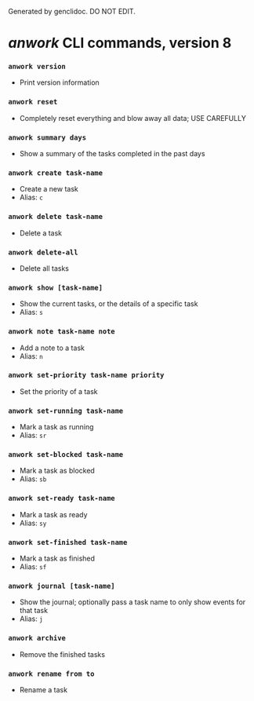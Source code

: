 Generated by genclidoc. DO NOT EDIT.

# _anwork_ CLI commands, version 8

### `anwork version`
* Print version information
### `anwork reset`
* Completely reset everything and blow away all data; USE CAREFULLY
### `anwork summary days`
* Show a summary of the tasks completed in the past days
### `anwork create task-name`
* Create a new task
* Alias: `c`
### `anwork delete task-name`
* Delete a task
### `anwork delete-all`
* Delete all tasks
### `anwork show [task-name]`
* Show the current tasks, or the details of a specific task
* Alias: `s`
### `anwork note task-name note`
* Add a note to a task
* Alias: `n`
### `anwork set-priority task-name priority`
* Set the priority of a task
### `anwork set-running task-name`
* Mark a task as running
* Alias: `sr`
### `anwork set-blocked task-name`
* Mark a task as blocked
* Alias: `sb`
### `anwork set-ready task-name`
* Mark a task as ready
* Alias: `sy`
### `anwork set-finished task-name`
* Mark a task as finished
* Alias: `sf`
### `anwork journal [task-name]`
* Show the journal; optionally pass a task name to only show events for that task
* Alias: `j`
### `anwork archive`
* Remove the finished tasks
### `anwork rename from to`
* Rename a task
